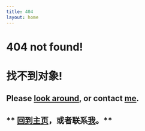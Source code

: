 ```yaml
---
title: 404
layout: home
---
```


# **404 not found!** 
# **找不到对象!** 

## **Please [look around](/), or contact [me](mailto:sclyeah@gmail.com "Chunlin's Gmail").**
## ** [回到主页](/)，或者联系[我](mailto:sclyeah@gmail.com "宋春林的 Gmail")。**
